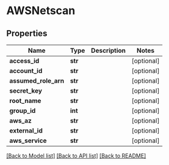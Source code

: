 # AWSNetscan

## Properties
Name | Type | Description | Notes
------------ | ------------- | ------------- | -------------
**access_id** | **str** |  | [optional] 
**account_id** | **str** |  | [optional] 
**assumed_role_arn** | **str** |  | [optional] 
**secret_key** | **str** |  | [optional] 
**root_name** | **str** |  | [optional] 
**group_id** | **int** |  | [optional] 
**aws_az** | **str** |  | [optional] 
**external_id** | **str** |  | [optional] 
**aws_service** | **str** |  | [optional] 

[[Back to Model list]](../README.md#documentation-for-models) [[Back to API list]](../README.md#documentation-for-api-endpoints) [[Back to README]](../README.md)


